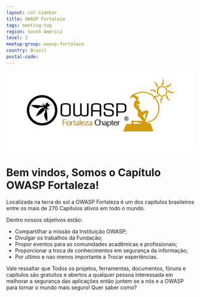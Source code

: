 ```yaml
---
layout: col-sidebar
title: OWASP Fortaleza
tags: meeting-tag
region: South America
level: 2
meetup-group: owasp-fortaleza
country: Brazil
postal-code:
---
```

![Fortaleza, CE](assets/images/Logo_OWASP_Fortaleza.png)

# Bem vindos, Somos o Capítulo OWASP Fortaleza!

Localizada na terra do sol a OWASP Fortaleza é um dos capítulos brasileiros entre os mais de 270 Capítulos ativos em todo o mundo.

Dentro nossos objetivos estão:

- Compartilhar a missão da Instituição OWASP;
- Divulgar os trabalhos da Fundação;
- Propor eventos para as comunidades acadêmicas e profissionais;
- Proporcionar a troca de conhecimentos em segurança da informação;
- Por ultimo e nao menos importante a Trocar experiências.

Vale ressaltar que Todos os projetos, ferramentas, documentos, fóruns e capítulos são gratuitos e abertos a qualquer pessoa interessada em melhorar a segurança das aplicações então juntem se a nós e a OWASP para tornar o mundo mais seguro! Quer saber como?

